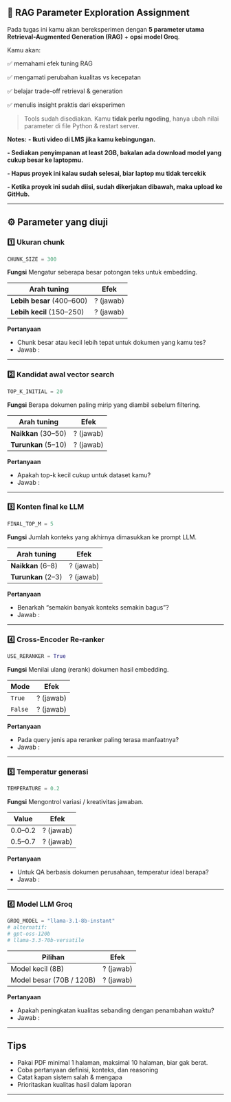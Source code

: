 ## 📘 RAG Parameter Exploration Assignment

Pada tugas ini kamu akan bereksperimen dengan **5 parameter utama Retrieval-Augmented Generation (RAG)** + **opsi model Groq**.

Kamu akan:

✅ memahami efek tuning RAG

✅ mengamati perubahan kualitas vs kecepatan

✅ belajar trade-off retrieval & generation

✅ menulis insight praktis dari eksperimen

> Tools sudah disediakan. Kamu **tidak perlu ngoding**, hanya ubah nilai parameter di file Python & restart server.

**Notes:** 
**- Ikuti video di LMS jika kamu kebingungan.**

**- Sediakan penyimpanan at least 2GB, bakalan ada download model yang cukup besar ke laptopmu.**

**- Hapus proyek ini kalau sudah selesai, biar laptop mu tidak tercekik**

**- Ketika proyek ini sudah diisi, sudah dikerjakan dibawah, maka upload ke GitHub.**

---

## ⚙️ Parameter yang diuji

### 1️⃣ Ukuran chunk

```python
CHUNK_SIZE = 300
```

**Fungsi**
Mengatur seberapa besar potongan teks untuk embedding.

| Arah tuning               | Efek                                              |
| ------------------------- | ------------------------------------------------- |
| **Lebih besar** (400–600) | ? (jawab) |
| **Lebih kecil** (150–250) | ? (jawab) |

**Pertanyaan**

* Chunk besar atau kecil lebih tepat untuk dokumen yang kamu tes?
* Jawab : 

---

### 2️⃣ Kandidat awal vector search

```python
TOP_K_INITIAL = 20
```

**Fungsi**
Berapa dokumen paling mirip yang diambil sebelum filtering.

| Arah tuning         | Efek                                                |
| ------------------- | --------------------------------------------------- |
| **Naikkan** (30–50) | ? (jawab) |
| **Turunkan** (5–10) | ? (jawab) |

**Pertanyaan**

* Apakah top-k kecil cukup untuk dataset kamu?
* Jawab : 

---

### 3️⃣ Konten final ke LLM

```python
FINAL_TOP_M = 5
```

**Fungsi**
Jumlah konteks yang akhirnya dimasukkan ke prompt LLM.

| Arah tuning        | Efek                                        |
| ------------------ | ------------------------------------------- |
| **Naikkan** (6–8)  | ? (jawab) |
| **Turunkan** (2–3) | ? (jawab) |

**Pertanyaan**

* Benarkah “semakin banyak konteks semakin bagus”?
* Jawab : 

---

### 4️⃣ Cross-Encoder Re-ranker

```python
USE_RERANKER = True
```

**Fungsi**
Menilai ulang (rerank) dokumen hasil embedding.

| Mode    | Efek                                    |
| ------- | --------------------------------------- |
| `True`  | ? (jawab) |
| `False` | ? (jawab) |

**Pertanyaan**

* Pada query jenis apa reranker paling terasa manfaatnya?
* Jawab : 

---

### 5️⃣ Temperatur generasi

```python
TEMPERATURE = 0.2
```

**Fungsi**
Mengontrol variasi / kreativitas jawaban.

| Value   | Efek                                  |
| ------- | ------------------------------------- |
| 0.0–0.2 | ? (jawab) |
| 0.5–0.7 | ? (jawab) |

**Pertanyaan**

* Untuk QA berbasis dokumen perusahaan, temperatur ideal berapa?
* Jawab : 

---

### 6️⃣ Model LLM Groq

```python
GROQ_MODEL = "llama-3.1-8b-instant"
# alternatif:
# gpt-oss-120b
# llama-3.3-70b-versatile
```

| Pilihan                  | Efek                                |
| ------------------------ | ----------------------------------- |
| Model kecil (8B)         | ? (jawab) |
| Model besar (70B / 120B) | ? (jawab) |

**Pertanyaan**

* Apakah peningkatan kualitas sebanding dengan penambahan waktu?
* Jawab : 

---

## Tips

* Pakai PDF minimal 1 halaman, maksimal 10 halaman, biar gak berat.
* Coba pertanyaan definisi, konteks, dan reasoning
* Catat kapan sistem salah & mengapa
* Prioritaskan kualitas hasil dalam laporan

---
